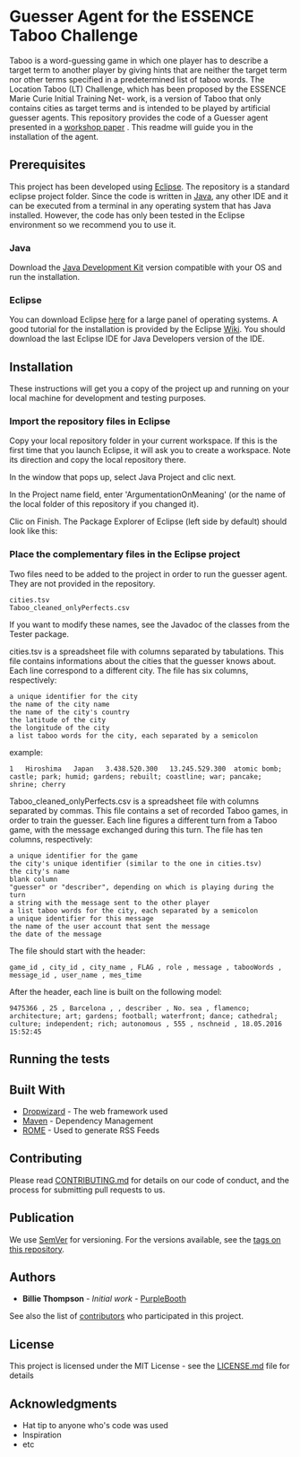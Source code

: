 # Guesser Agent for the ESSENCE Taboo Challenge

Taboo is a word-guessing game in which one player has to describe a target term to another player by giving hints that are neither the target term nor other terms specified in a predetermined list of taboo words. The Location Taboo (LT) Challenge, which has been proposed by the ESSENCE Marie Curie Initial Training Net- work, is a version of Taboo that only contains cities as target terms and is intended to be played by artificial guesser agents. This repository provides the code of a Guesser agent presented in a [workshop paper](https://github.com/keminus/GuesserAgent#Publication) . This readme will guide you in the installation of the agent.

## Prerequisites

This project has been developed using [Eclipse](https://eclipse.org/). The repository is a standard eclipse project folder. Since the code is written in [Java](https://www.java.com/fr/), any other IDE and it can be executed from a terminal in any operating system that has Java installed. However, the code has only been tested in the Eclipse environment so we recommend you to use it.

### Java

Download the [Java Development Kit](http://www.oracle.com/technetwork/java/javase/downloads/index.html) version compatible with your OS and run the installation.

### Eclipse

You can download Eclipse [here](https://eclipse.org/downloads/) for a large panel of operating systems. A good tutorial for the installation is provided by the Eclipse [Wiki](https://wiki.eclipse.org/Eclipse/Installation). You should download the last Eclipse IDE for Java Developers version of the IDE.

## Installation

These instructions will get you a copy of the project up and running on your local machine for development and testing purposes.

### Import the repository files in Eclipse

Copy your local repository folder in your current workspace. If this is the first time that you launch Eclipse, it will ask you to create a workspace. Note its direction and copy the local repository there.

In the window that pops up, select Java Project and clic next.

In the Project name field, enter 'ArgumentationOnMeaning' (or the name of the local folder of this repository if you changed it).

Clic on Finish. The Package Explorer of Eclipse (left side by default) should look like this:

### Place the complementary files in the Eclipse project

Two files need to be added to the project in order to run the guesser agent. They are not provided in the repository.

```
cities.tsv
Taboo_cleaned_onlyPerfects.csv
```

If you want to modify these names, see the Javadoc of the classes from the Tester package.

cities.tsv is a spreadsheet file with columns separated by tabulations. This file contains informations about the cities that the guesser knows about. Each line correspond to a different city. The file has six columns, respectively:

```
a unique identifier for the city
the name of the city name
the name of the city's country
the latitude of the city
the longitude of the city
a list taboo words for the city, each separated by a semicolon
```

example:

```
1	Hiroshima	Japan	3.438.520.300	13.245.529.300	atomic bomb; castle; park; humid; gardens; rebuilt; coastline; war; pancake; shrine; cherry
```

Taboo_cleaned_onlyPerfects.csv is a spreadsheet file with columns separated by commas. This file contains a set of recorded Taboo games, in order to train the guesser. Each line figures a different turn from a Taboo game, with the message exchanged during this turn. The file has ten columns, respectively:

```
a unique identifier for the game
the city's unique identifier (similar to the one in cities.tsv)
the city's name
blank column
"guesser" or "describer", depending on which is playing during the turn
a string with the message sent to the other player
a list taboo words for the city, each separated by a semicolon
a unique identifier for this message
the name of the user account that sent the message
the date of the message
```

The file should start with the header:

```
game_id , city_id , city_name , FLAG , role , message , tabooWords , message_id , user_name , mes_time
```

After the header, each line is built on the following model:

```
9475366 , 25 , Barcelona , , describer , No. sea , flamenco; architecture; art; gardens; football; waterfront; dance; cathedral; culture; independent; rich; autonomous , 555 , nschneid , 18.05.2016 15:52:45
```

## Running the tests


## Built With

* [Dropwizard](http://www.dropwizard.io/1.0.2/docs/) - The web framework used
* [Maven](https://maven.apache.org/) - Dependency Management
* [ROME](https://rometools.github.io/rome/) - Used to generate RSS Feeds

## Contributing

Please read [CONTRIBUTING.md](https://gist.github.com/PurpleBooth/b24679402957c63ec426) for details on our code of conduct, and the process for submitting pull requests to us.

## Publication

We use [SemVer](http://semver.org/) for versioning. For the versions available, see the [tags on this repository](https://github.com/your/project/tags). 

## Authors

* **Billie Thompson** - *Initial work* - [PurpleBooth](https://github.com/PurpleBooth)

See also the list of [contributors](https://github.com/your/project/contributors) who participated in this project.

## License

This project is licensed under the MIT License - see the [LICENSE.md](LICENSE.md) file for details

## Acknowledgments

* Hat tip to anyone who's code was used
* Inspiration
* etc
